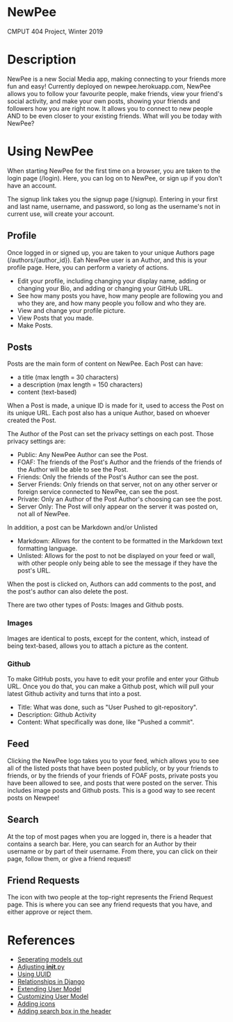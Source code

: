 # NewPee
CMPUT 404 Project, Winter 2019

# Description
NewPee is a new Social Media app, making connecting to your friends more fun and easy! Currently deployed on newpee.herokuapp.com, NewPee allows you to follow your favourite people, make friends, view your friend's social activity, and make your own posts, showing your friends and followers how you are right now. It allows you to connect to new people AND to be even closer to your existing friends. What will you be today with NewPee?

# Using NewPee
When starting NewPee for the first time on a browser, you are taken to the login page (/login). Here, you can log on to NewPee, or sign up if you don't have an account. 

The signup link takes you the signup page (/signup). Entering in your first and last name, username, and password, so long as the username's not in current use, will create your account.

## Profile
Once logged in or signed up, you are taken to your unique Authors page (/authors/{author_id}). Eah NewPee user is an Author, and this is your profile page. Here, you can perform a variety of actions.

* Edit your profile, including changing your display name, adding or changing your Bio, and adding or changing your GitHub URL. 
* See how many posts you have, how many people are following you and who they are, and how many people you follow and who they are. 
* View and change your profile picture. 
* View Posts that you made.
* Make Posts.

## Posts
Posts are the main form of content on NewPee. Each Post can have:
* a title (max length = 30 characters)
* a description (max length = 150 characters)
* content (text-based)

When a Post is made, a unique ID is made for it, used to access the Post on its unique URL. Each post also has a unique Author, based on whoever created the Post. 

The Author of the Post can set the privacy settings on each post. Those privacy settings are:
* Public: Any NewPee Author can see the Post.
* FOAF: The friends of the Post's Author and the friends of the friends of the Author will be able to see the Post.
* Friends: Only the friends of the Post's Author can see the post.
* Server Friends: Only friends on that server, not on any other server or foreign service connected to NewPee, can see the post.
* Private: Only an Author of the Post Author's choosing can see the post. 
* Server Only: The Post will only appear on the server it was posted on, not all of NewPee.

In addition, a post can be Markdown and/or Unlisted
* Markdown: Allows for the content to be formatted in the Markdown text formatting language.
* Unlisted: Allows for the post to not be displayed on your feed or wall, with other people only being able to see the message if they have the post's URL. 

When the post is clicked on, Authors can add comments to the post, and the post's author can also delete the post. 

There are two other types of Posts: Images and Github posts.

### Images

Images are identical to posts, except for the content, which, instead of being text-based, allows you to attach a picture as the content.

### Github

To make GitHub posts, you have to edit your profile and enter your Github URL. Once you do that, you can make a Github post, which will pull your latest Github activity and turns that into a post. 

* Title: What was done, such as "User Pushed to git-repository".
* Description: Github Activity
* Content: What specifically was done, like "Pushed a commit".

## Feed
Clicking the NewPee logo takes you to your feed, which allows you to see all of the listed posts that have been posted publicly, or by your friends to friends, or by the friends of your friends of FOAF posts, private posts you have been allowed to see, and posts that were posted on the server. This includes image posts and Github posts. This is a good way to see recent posts on Newpee!

## Search
At the top of most pages when you are logged in, there is a header that contains a search bar. Here, you can search for an Author by their username or by part of their username. From there, you can click on their page, follow them, or give a friend request!

## Friend Requests
The icon with two people at the top-right represents the Friend Request page. This is where you can see any friend requests that you have, and either approve or reject them. 

# References
* [Seperating models out](https://stackoverflow.com/questions/5534206/how-do-i-separate-my-models-out-in-django)
* [Adjusting __init__.py](https://stackoverflow.com/questions/13718656/can-i-divide-the-models-in-different-files-in-django)
* [Using UUID](https://stackoverflow.com/questions/32528224/how-to-use-uuid-in-django)
* [Relationships in Django](https://docs.djangoproject.com/en/2.1/ref/models/fields/#django.db.models.ManyToManyField)
* [Extending User Model](https://simpleisbetterthancomplex.com/tutorial/2016/07/22/how-to-extend-django-user-model.html
)
* [Customizing User Model](https://docs.djangoproject.com/en/2.0/topics/auth/customizing/#using-a-custom-user-model-when-starting-a-project)
* [Adding icons](https://fontawesome.com/start)
* [Adding search box in the header](http://code-chunk.com/chunks/5746559c9acf7/simple-html-css-search-box)

